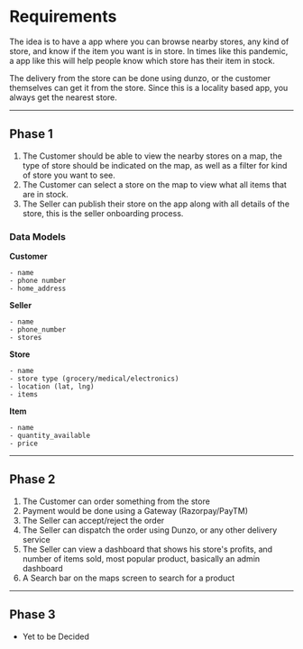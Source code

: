 # Requirements

The idea is to have a app where you can browse nearby stores, any kind of store, and know if the item you want is in store. In times like this pandemic, a app like this will help people know which store has their item in stock.

The delivery from the store can be done using dunzo, or the customer themselves can get it from the store. Since this is a locality based app, you always get the nearest store.

---

## Phase 1

1. The Customer should be able to view the nearby stores on a map, the type of store should be indicated on the map, as well as a filter for kind of store you want to see.
2. The Customer can select a store on the map to view what all items that are in stock.
3. The Seller can publish their store on the app along with all details of the store, this is the seller onboarding process.

### Data Models


**Customer**

```
- name
- phone number
- home_address
```

**Seller**

```
- name
- phone_number
- stores
```

**Store**

```
- name
- store type (grocery/medical/electronics)
- location (lat, lng)
- items
```

**Item**

```
- name
- quantity_available
- price
```

---

## Phase 2

1. The Customer can order something from the store
2. Payment would be done using a Gateway (Razorpay/PayTM)
3. The Seller can accept/reject the order
4. The Seller can dispatch the order using Dunzo, or any other delivery service
5. The Seller can view a dashboard that shows his store's profits, and number of items sold, most popular product, basically an admin dashboard
6. A Search bar on the maps screen to search for a product

---

## Phase 3

- Yet to be Decided
